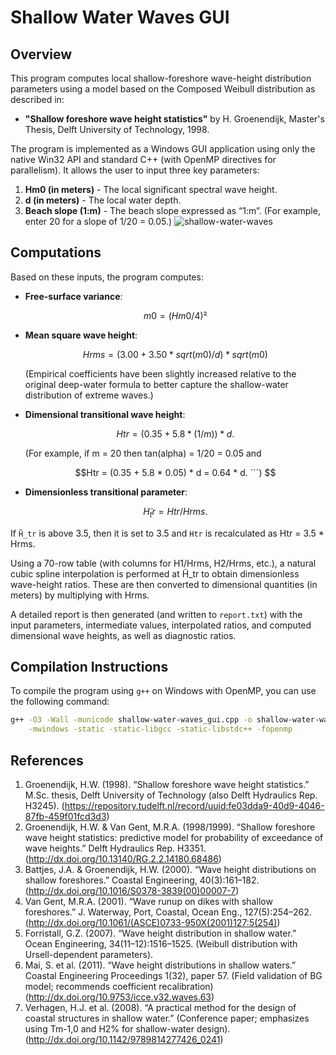# Shallow Water Waves GUI

## Overview

This program computes local shallow-foreshore wave-height distribution parameters using a model based on the Composed Weibull distribution as described in:

- **"Shallow foreshore wave height statistics"** by H. Groenendijk, Master's Thesis, Delft University of Technology, 1998.

The program is implemented as a Windows GUI application using only the native Win32 API and standard C++ (with OpenMP directives for parallelism). It allows the user to input three key parameters:

1. **Hm0 (in meters)** - The local significant spectral wave height.
2. **d (in meters)** - The local water depth.
3. **Beach slope (1:m)** - The beach slope expressed as “1:m”. (For example, enter 20 for a slope of 1/20 = 0.05.)
![shallow-water-waves](https://github.com/user-attachments/assets/31154777-4b6f-4c90-bb2d-13b83aafc7ba)
## Computations

Based on these inputs, the program computes:

- **Free-surface variance**: 
  ```math
  m0 = (Hm0 / 4)²
  ```

- **Mean square wave height**:
  ```math
  Hrms = (3.00 + 3.50 * sqrt(m0) / d) * sqrt(m0)
  ```
  (Empirical coefficients have been slightly increased relative to the original deep-water formula to better capture the shallow-water distribution of extreme waves.)

- **Dimensional transitional wave height**:
  ```math
  Htr = (0.35 + 5.8 * (1/m)) * d.
  ```
  (For example, if m = 20 then tan(alpha) = 1/20 = 0.05 and 
  ```math
  Htr = (0.35 + 5.8 * 0.05) * d = 0.64 * d.
  ```)

- **Dimensionless transitional parameter**:
  ```math
  H̃_tr = Htr / Hrms.
  ```
 If `H̃_tr` is above 3.5, then it is set to 3.5 and `Htr` is recalculated as Htr = 3.5 * Hrms.

Using a 70-row table (with columns for H1/Hrms, H2/Hrms, etc.), a natural cubic spline interpolation is performed at H̃_tr to obtain dimensionless wave-height ratios. These are then converted to dimensional quantities (in meters) by multiplying with Hrms.

A detailed report is then generated (and written to `report.txt`) with the input parameters, intermediate values, interpolated ratios, and computed dimensional wave heights, as well as diagnostic ratios.

## Compilation Instructions

To compile the program using `g++` on Windows with OpenMP, you can use the following command:

```bash
g++ -O3 -Wall -municode shallow-water-waves_gui.cpp -o shallow-water-waves_gui \
    -mwindows -static -static-libgcc -static-libstdc++ -fopenmp
```

## References

1. Groenendijk, H.W. (1998). “Shallow foreshore wave height statistics.” M.Sc. thesis, Delft University of Technology (also Delft Hydraulics Rep. H3245). (https://repository.tudelft.nl/record/uuid:fe03dda9-40d9-4046-87fb-459f01fcd3d3)
2. Groenendijk, H.W. & Van Gent, M.R.A. (1998/1999). “Shallow foreshore wave height statistics: predictive model for probability of exceedance of wave heights.” Delft Hydraulics Rep. H3351. (http://dx.doi.org/10.13140/RG.2.2.14180.68486)
3. Battjes, J.A. & Groenendijk, H.W. (2000). “Wave height distributions on shallow foreshores.” Coastal Engineering, 40(3):161–182. (http://dx.doi.org/10.1016/S0378-3839(00)00007-7)
4. Van Gent, M.R.A. (2001). “Wave runup on dikes with shallow foreshores.” J. Waterway, Port, Coastal, Ocean Eng., 127(5):254–262. (http://dx.doi.org/10.1061/(ASCE)0733-950X(2001)127:5(254))
5. Forristall, G.Z. (2007). “Wave height distribution in shallow water.” Ocean Engineering, 34(11–12):1516–1525. (Weibull distribution with Ursell-dependent parameters).
6. Mai, S. et al. (2011). “Wave height distributions in shallow waters.” Coastal Engineering Proceedings 1(32), paper 57. (Field validation of BG model; recommends coefficient recalibration) (http://dx.doi.org/10.9753/icce.v32.waves.63)
7. Verhagen, H.J. et al. (2008). “A practical method for the design of coastal structures in shallow water.” (Conference paper; emphasizes using Tm-1,0 and H2% for shallow-water design). (http://dx.doi.org/10.1142/9789814277426_0241)
